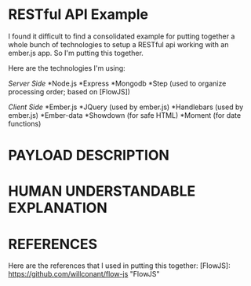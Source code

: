 RESTful API Example
========================

I found it difficult to find a consolidated example
for putting together a whole bunch of technologies to setup
a RESTful api working with an ember.js app.  So I'm putting this together.

Here are the technologies I'm using:

*Server Side*
*Node.js
*Express
*Mongodb
*Step (used to organize processing order; based on [FlowJS])

*Client Side*
*Ember.js
*JQuery (used by ember.js)
*Handlebars (used by ember.js)
*Ember-data
*Showdown (for safe HTML)
*Moment (for date functions)

# PAYLOAD DESCRIPTION

# HUMAN UNDERSTANDABLE EXPLANATION


# REFERENCES
Here are the references that I used in putting this together:
[FlowJS]: https://github.com/willconant/flow-js "FlowJS"